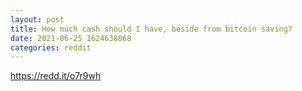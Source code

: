 ```yaml
--- 
layout: post 
title: How much cash should I have, beside from bitcoin saving? 
date: 2021-06-25 1624638868 
categories: reddit 
--- 
```

https://redd.it/o7r9wh